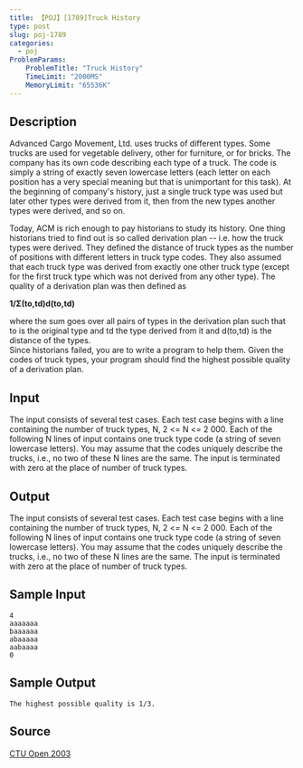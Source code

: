 ```yaml
---
title: 【POJ】[1789]Truck History
type: post
slug: poj-1789
categories:
  - poj
ProblemParams:
    ProblemTitle: "Truck History"
    TimeLimit: "2000MS"
    MemoryLimit: "65536K"
---
```


## Description

Advanced Cargo Movement, Ltd. uses trucks of different types. Some trucks are used for vegetable delivery, other for furniture, or for bricks. The company has its own code describing each type of a truck. The code is simply a string of exactly seven lowercase letters (each letter on each position has a very special meaning but that is unimportant for this task). At the beginning of company's history, just a single truck type was used but later other types were derived from it, then from the new types another types were derived, and so on.  
  
Today, ACM is rich enough to pay historians to study its history. One thing historians tried to find out is so called derivation plan -- i.e. how the truck types were derived. They defined the distance of truck types as the number of positions with different letters in truck type codes. They also assumed that each truck type was derived from exactly one other truck type (except for the first truck type which was not derived from any other type). The quality of a derivation plan was then defined as  

**1/Σ(to,td)d(to,td)**

  
where the sum goes over all pairs of types in the derivation plan such that to is the original type and td the type derived from it and d(to,td) is the distance of the types.  
Since historians failed, you are to write a program to help them. Given the codes of truck types, your program should find the highest possible quality of a derivation plan.

## Input

The input consists of several test cases. Each test case begins with a line containing the number of truck types, N, 2 <= N <= 2 000. Each of the following N lines of input contains one truck type code (a string of seven lowercase letters). You may assume that the codes uniquely describe the trucks, i.e., no two of these N lines are the same. The input is terminated with zero at the place of number of truck types.

## Output

The input consists of several test cases. Each test case begins with a line containing the number of truck types, N, 2 <= N <= 2 000. Each of the following N lines of input contains one truck type code (a string of seven lowercase letters). You may assume that the codes uniquely describe the trucks, i.e., no two of these N lines are the same. The input is terminated with zero at the place of number of truck types.

## Sample Input

```
4
aaaaaaa
baaaaaa
abaaaaa
aabaaaa
0

```

## Sample Output

```
The highest possible quality is 1/3.

```

## Source

[CTU Open 2003](https://web.archive.org/web/20240622112115/http://poj.org/searchproblem?field=source&key=CTU+Open+2003)
